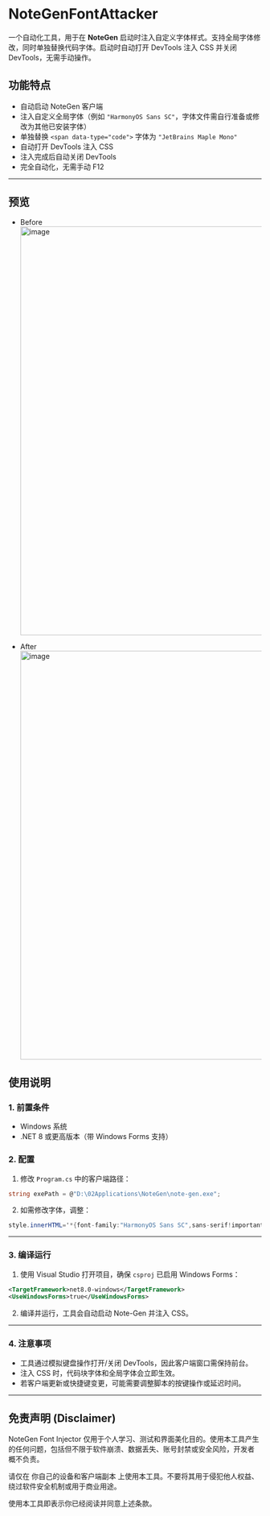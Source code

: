 # NoteGenFontAttacker

一个自动化工具，用于在 **NoteGen** 启动时注入自定义字体样式。支持全局字体修改，同时单独替换代码字体。启动时自动打开 DevTools 注入 CSS 并关闭 DevTools，无需手动操作。
## 功能特点

* 自动启动 NoteGen 客户端
* 注入自定义全局字体（例如 `"HarmonyOS Sans SC"`，字体文件需自行准备或修改为其他已安装字体）
* 单独替换 `<span data-type="code">` 字体为 `"JetBrains Maple Mono"`
* 自动打开 DevTools 注入 CSS
* 注入完成后自动关闭 DevTools
* 完全自动化，无需手动 F12

---
## 预览
- Before
  <img width="1360" height="812" alt="image" src="https://github.com/user-attachments/assets/28dabda1-b45f-470e-913d-e1c9b750d076" />

- After
  <img width="1360" height="812" alt="image" src="https://github.com/user-attachments/assets/17221073-c66e-462b-8898-72903610971b" />

## 使用说明

### 1. 前置条件

* Windows 系统
* .NET 8 或更高版本（带 Windows Forms 支持）

### 2. 配置

1. 修改 `Program.cs` 中的客户端路径：

```csharp
string exePath = @"D:\02Applications\NoteGen\note-gen.exe";
```

2. 如需修改字体，调整：

```csharp
style.innerHTML='*{font-family:"HarmonyOS Sans SC",sans-serif!important;}span[data-type="code"] { font-family: "JetBrains Mono", monospace !important; }';
```

---

### 3. 编译运行

1. 使用 Visual Studio 打开项目，确保 `csproj` 已启用 Windows Forms：

```xml
<TargetFramework>net8.0-windows</TargetFramework>
<UseWindowsForms>true</UseWindowsForms>
```

2. 编译并运行，工具会自动启动 Note-Gen 并注入 CSS。

---

### 4. 注意事项

* 工具通过模拟键盘操作打开/关闭 DevTools，因此客户端窗口需保持前台。
* 注入 CSS 时，代码块字体和全局字体会立即生效。
* 若客户端更新或快捷键变更，可能需要调整脚本的按键操作或延迟时间。

---

## 免责声明 (Disclaimer)

NoteGen Font Injector 仅用于个人学习、测试和界面美化目的。使用本工具产生的任何问题，包括但不限于软件崩溃、数据丢失、账号封禁或安全风险，开发者 概不负责。

请仅在 你自己的设备和客户端副本 上使用本工具。不要将其用于侵犯他人权益、绕过软件安全机制或用于商业用途。

使用本工具即表示你已经阅读并同意上述条款。
